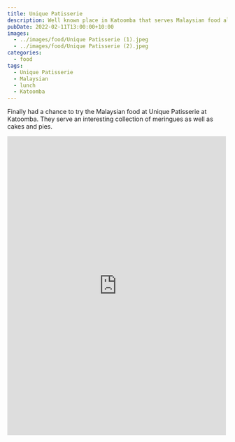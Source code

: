 ```yaml
---
title: Unique Patisserie
description: Well known place in Katoomba that serves Malaysian food along with cakes.
pubDate: 2022-02-11T13:00:00+10:00
images:
  - ../images/food/Unique Patisserie (1).jpeg
  - ../images/food/Unique Patisserie (2).jpeg
categories:
  - food
tags:
  - Unique Patisserie
  - Malaysian
  - lunch
  - Katoomba
---
```


Finally had a chance to try the Malaysian food at Unique Patisserie at Katoomba. They serve an interesting collection of meringues as well as cakes and pies.

<iframe src="https://www.facebook.com/plugins/post.php?href=https%3A%2F%2Fwww.facebook.com%2Fchris1.tham%2Fposts%2Fpfbid03jVtpQAYSTmj1TpkmKajm4RXhaibZeKAkDswU1KfztsgLrVeVZVHbix72t6FtfLil&show_text=true&width=500" width="500" height="684" style="border:none;overflow:hidden" scrolling="no" frameborder="0" allowfullscreen="true" allow="autoplay; clipboard-write; encrypted-media; picture-in-picture; web-share"></iframe>
